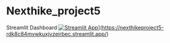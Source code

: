# Nexthike_project5

Streamlit Dashboard [![Streamlit App](https://static.streamlit.io/badges/streamlit_badge_black_white.svg)](https://mlbyrupesh.streamlit.app/)](https://nexthikeproject5-rdk8c84mvwkuxjvzeirbec.streamlit.app/)
